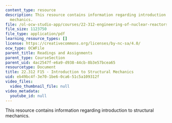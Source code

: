 ```yaml
---
content_type: resource
description: This resource contains information regarding introduction to structural
  mechanics.
file: /ol-ocw-studio-app/courses/22-312-engineering-of-nuclear-reactors-fall-2015/eb49bc4f3e701be60ca651c5a109312f_MIT22_312F15_note_L4.pdf
file_size: 1123750
file_type: application/pdf
learning_resource_types: []
license: https://creativecommons.org/licenses/by-nc-sa/4.0/
ocw_type: OCWFile
parent_title: Readings and Assignments
parent_type: CourseSection
parent_uid: 4ac2547f-e6a9-d938-44cb-8b3e57bcea65
resourcetype: Document
title: 22.312 F15 - Introduction to Structural Mechanics
uid: eb49bc4f-3e70-1be6-0ca6-51c5a109312f
video_files:
  video_thumbnail_file: null
video_metadata:
  youtube_id: null
---
```

This resource contains information regarding introduction to structural mechanics.